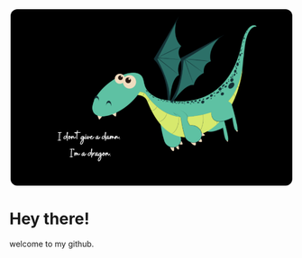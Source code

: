 <div id="header" align="center" >
  <kbd><img src="pic1.png" width="500" style="border-radius: 12px;"></kbd>
</div>


# Hey there!

welcome to my github.
